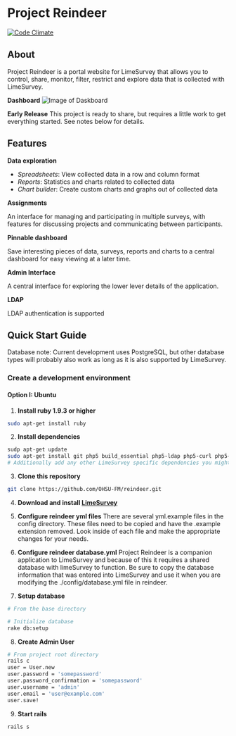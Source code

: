 # Project Reindeer 

[![Code Climate](https://codeclimate.com/github/OHSU-FM/reindeer/badges/gpa.svg)](https://codeclimate.com/github/OHSU-FM/reindeer)

## About

Project Reindeer is a portal website for LimeSurvey that allows you to control, share, monitor, filter, restrict and explore data that is collected with LimeSurvey.

**Dashboard**
![Image of Daskboard](https://github.com/OHSU-FM/reindeer/blob/master/doc/dashboard.png)

**Early Release**
This project is ready to share, but requires a little work to get everything started. See notes below for details.

## Features

**Data exploration**

 - *Spreadsheets*: View collected data in a row and column format 
 - *Reports*: Statistics and charts related to collected data
 - *Chart builde*r: Create custom charts and graphs out of collected data

**Assignments**

An interface for managing and participating in multiple surveys, with features for discussing projects and communicating between participants.

**Pinnable dashboard**

Save interesting pieces of data, surveys, reports and charts to a central dashboard for easy viewing at a later time.

**Admin Interface**

A central interface for exploring the lower lever details of the application.

**LDAP**

LDAP authentication is supported


## Quick Start Guide

Database note: Current development uses PostgreSQL, but other database types will probably also work as long as it is also supported by LimeSurvey. 

### Create a development environment

#### Option I: Ubuntu

1. **Install ruby 1.9.3 or higher**
```bash
sudo apt-get install ruby
```
2. **Install dependencies**
 ```bash
 sudp apt-get update
 sudo apt-get install git php5 build_essential php5-ldap php5-curl php5-pgsql apache2
 # Additionally add any other LimeSurvey specific dependencies you might have
 ```

3. **Clone this repository**
 ```bash
 git clone https://github.com/OHSU-FM/reindeer.git
 ```

4. **Download and install [LimeSurvey](https://www.limesurvey.org/en/#download)**

5. **Configure reindeer yml files**
There are several yml.example files in the config directory. These files need to be copied and have the .example extension removed. Look inside of each file and make the appropriate changes for your needs.

6. **Configure reindeer database.yml**
Project Reindeer is a companion application to LimeSurvey and because of this it requires a shared database with limeSurvey to function. Be sure to copy the database information that was entered into LimeSurvey and use it when you are modifying the ./config/database.yml file in reindeer.

7. **Setup database**
```bash
# From the base directory

# Initialize database
rake db:setup
```
8. **Create Admin User**
```bash
# From project root directory
rails c
user = User.new
user.password = 'somepassword'
user.password_confirmation = 'somepassword'
user.username = 'admin'
user.email = 'user@example.com'
user.save!
```
9. **Start rails**
```bash
rails s
```

